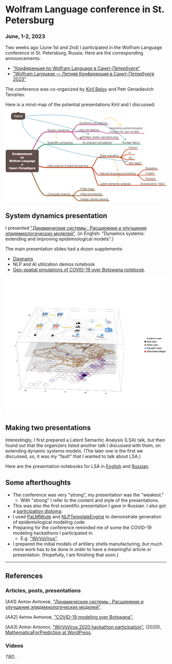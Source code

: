 # Wolfram Language conference in St. Petersburg
### **June, 1-2, 2023**

Two weeks ago (June 1st and 2nd) I participated in the Wolfram Language conference in St. Petersburg, Russia.
Here are the corresponding announcements:

- ["Конференция по Wolfram Language в Санкт-Петербурге"](https://pikabu.ru/story/konferentsiya_po_wolfram_language_v_sanktpeterburge_10203980)
- ["Wolfram Language — Летняя Конференция в Санкт-Петербурге 2023"](https://habr.com/ru/news/732252/)

The conference was co-organized by [Kiril Belov](https://community.wolfram.com/web/kirillbelovtest) and Petr Genadievich Tenishev.

Here is a mind-map of the potential presentations Kiril and I discussed:

[![](./Diagrams/WL-Conference-St.Petersburg-mind-map.png)](./Diagrams/WL-Conference-St.Petersburg-mind-map.pdf)

## System dynamics presentation

I presented
["Динамические системы : Расширение и улучшение эпидемиологических моделей"](./Markdown/Dynamic-systems-and-extensions-Russian.md).
(in English: "Dynamics systems: extending and improving epidemiological models".)

The main presentation slides had a dozen supplements:
- [Diagrams](./Diagrams)
- NLP and AI utilization demos notebook
- [Geo-spatial simulations of COVID-19 over Botswana notebook](./Markdown/COVID-19-simulations-over-Botswana-2023-Russian.md). 

![](./Markdown/Diagrams/COVID-19-simulations-over-Botswana-2023-Russian/11p5r9gtpxdc9.png)

## Making two presentations 

Interestingly, I first prepared a Latent Semantic Analysis (LSA) talk, but then found out
that the organizers listed another talk I discussed with them, on extending dynamic systems models. 
(The later one is the first we discussed, so, it was my "fault" that I wanted to talk about LSA.)

Here are the presentation notebooks for LSA in 
[English](./Notebooks/LSA-workflows-English.nb) and 
[Russian](./Notebooks/LSA-workflows-Russian.nb).

## Some afterthoughts

- Тhe conference was very "strong", my presentation was the "weakest."
  - With "strong" I refer to the content and style of the presentations.
- This was also the first scientific presentation I gave in Russian.
I also got a [participation diploma](./Diagrams/Diplom.jpeg).
- I used [PaLMMode](https://resources.wolframcloud.com/PacletRepository/resources/AntonAntonov/PaLMMode/) 
and [NLPTemplateEngine](https://resources.wolframcloud.com/PacletRepository/resources/AntonAntonov/NLPTemplateEngine/) 
to demonstrate generation of epidemiological modeling code.
- Preparing for the conference reminded me of some the COVID-19 modeling hackathons I participated in.
  - E.g. ["WirVsVirus"](https://mathematicaforprediction.wordpress.com/2020/03/24/wirvsvirus-2020-hackathon-participation/).
- I prepared the initial models of artillery shells manufacturing, but much more work has to be done
in order to have a meaningful article or presentation. (Hopefully, I am finishing that soon.)

------

## References

### Articles, posts, presentations

[AA1] Антон Антонов,
["Динамические системы : Расширение и улучшение эпидемиологических моделей"](./Markdown/Dynamic-systems-and-extensions-Russian.md).

[AA2] Антон Антонов,
["COVID-19 modeling over Botswana"](./Markdown/COVID-19-simulations-over-Botswana-2023-Russian.md),

[AA3] Anton Antonov,
["WirVsVirus 2020 hackathon participation"](https://mathematicaforprediction.wordpress.com/2020/03/24/wirvsvirus-2020-hackathon-participation/),
(2020),
[MathematicaForPrediction at WordPress](https://mathematicaforprediction.wordpress.com).

### Videos

*TBD..*